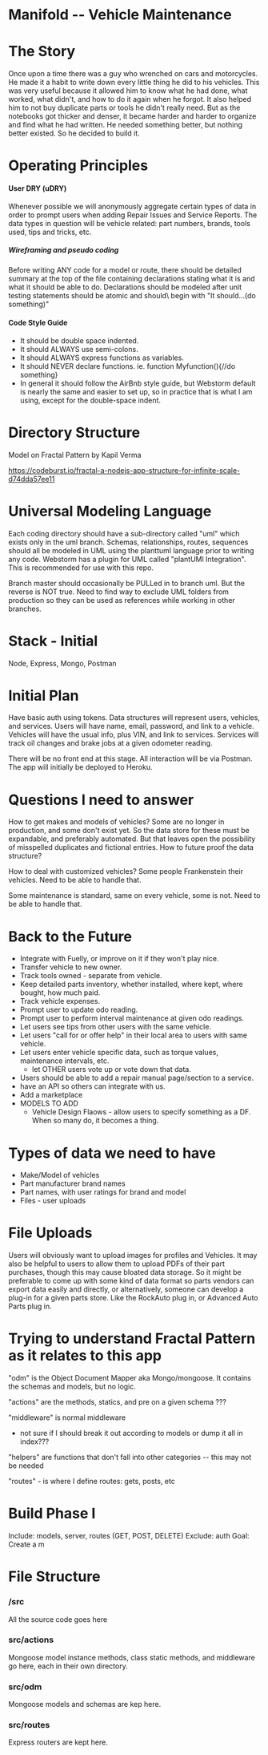 # Manifold -- Vehicle Maintenance

# The Story

Once upon a time there was a guy who wrenched on cars and motorcycles. He made it 
a habit to write down every little thing he did to his vehicles. This was very useful
because it allowed him to know what he had done, what worked, what didn't, and how to
do it again when he forgot. It also helped him to not buy duplicate parts or tools he
didn't really need. But as the notebooks got thicker and denser, it became harder and
harder to organize and find what he had written. He needed something better, but nothing
better existed. So he decided to build it.

# Operating Principles

#### User DRY (uDRY)
Whenever possible we will anonymously aggregate certain types of data in order to prompt
users when adding Repair Issues and Service Reports. The data types in question will be
vehicle related: part numbers, brands, tools used, tips and tricks, etc.

##### Wireframing and pseudo coding
Before writing ANY code for a model or route, there should be detailed summary at the top
of the file containing declarations stating what it is and what it should be able to do.
Declarations should be modeled after unit testing statements should be atomic and should\\
 begin with "It should...(do something)" 

#### Code Style Guide
- It should be double space indented.
- It should ALWAYS use semi-colons.
- It should ALWAYS express functions as variables. 
- It should NEVER declare functions. ie. function Myfunction(){//do something}
- In general it should follow the AirBnb style guide, but Webstorm default is nearly the same
 and easier to set up, so in practice that is what I am using, except for the double-space indent.


# Directory Structure

Model on Fractal Pattern by Kapil Verma

https://codeburst.io/fractal-a-nodejs-app-structure-for-infinite-scale-d74dda57ee11

# Universal Modeling Language
Each coding directory should have a sub-directory called "uml" which exists only in the uml branch.
Schemas, relationships, routes, sequences should all be modeled in UML using the planttuml language
prior to writing any code. Webstorm has a plugin for UML called "plantUMl Integration". This is
recommended for use with this repo.

Branch master should occasionally be PULLed in to branch uml. But the reverse is
NOT true. Need to find way to exclude UML folders from production so they can be
used as references while working in other branches.


# Stack - Initial
Node, Express, Mongo, Postman

# Initial Plan
Have basic auth using tokens.
Data structures will represent users, vehicles, and services.
Users will have name, email, password, and link to a vehicle.
Vehicles will have the usual info, plus VIN, and link to services.
Services will track oil changes and brake jobs at a given odometer reading.

There will be no front end at this stage. All interaction will be via Postman.
The app will initially be deployed to Heroku.

# Questions I need to answer

How to get makes and models of vehicles?
Some are no longer in production, and some don't exist yet.
So the data store for these must be expandable, and preferably automated. But that leaves open
the possibility of misspelled duplicates and fictional entries. How to future proof the data structure?

How to deal with customized vehicles?
Some people Frankenstein their vehicles. Need to be able to handle that.

Some maintenance is standard, same on every vehicle, some is not. Need to be able to handle that.

# Back to the Future

- Integrate with Fuelly, or improve on it if they won't play nice. 
- Transfer vehicle to new owner.
- Track tools owned - separate from vehicle.
- Keep detailed parts inventory, whether installed, where kept, where bought, how much paid.
- Track vehicle expenses.
- Prompt user to update odo reading.
- Prompt user to perform interval maintenance at given odo readings.
- Let users see tips from other users with the same vehicle.
- Let users "call for or offer help" in their local area to users with same vehicle.
- Let users enter vehicle specific data, such as torque values, maintenance intervals, etc.
  + let OTHER users vote up or vote down that data.
- Users should be able to add a repair manual page/section to a service.
- have an API so others can integrate with us.
- Add a marketplace
- MODELS TO ADD
  + Vehicle Design Flaows - allow users to specify something as a DF. When so many do, it becomes a thing.

# Types of data we need to have

- Make/Model of vehicles
- Part manufacturer brand names
- Part names, with user ratings for brand and model
- Files - user uploads


# File Uploads
Users will obviously want to upload images for profiles and Vehicles. It may
also be helpful to users to allow them to upload PDFs of their part purchases,
though this may cause bloated data storage. So it might be preferable to come
up with some kind of data format so parts vendors can export data easily and 
directly, or alternatively, someone can develop a plug-in for a given parts store.
Like the RockAuto plug in, or Advanced Auto Parts plug in.


# Trying to understand Fractal Pattern as it relates to this app

"odm" is the Object Document Mapper aka Mongo/mongoose. 
It contains the schemas and models, but no logic.

"actions" are the methods, statics, and pre on a given schema ???

"middleware" is normal middleware
  - not sure if I should break it out according to models or dump it all in index???
  
  
  "helpers" are functions that don't fall into other categories
   -- this may not be needed
  
  "routes" - is where I define routes: gets, posts, etc
  
  
  # Build Phase I
  Include: models, server, routes (GET, POST, DELETE) 
  Exclude: auth
Goal: Create a m

# File Structure

### /src 
  All the source code goes here

### src/actions
  Mongoose model instance methods, class static methods, and middleware go here, 
  each in their own directory.
 
### src/odm
  Mongoose models and schemas are kep here.

### src/routes
  Express routers are kept here. 


  






